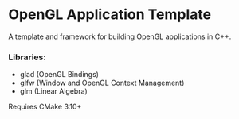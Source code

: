 # OpenGL Application Template

A template and framework for building OpenGL applications in C++. 

### Libraries:

* glad (OpenGL Bindings)
* glfw (Window and OpenGL Context Management)
* glm (Linear Algebra)

Requires CMake 3.10+